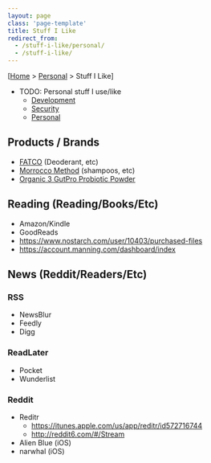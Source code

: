 ```yaml
---
layout: page
class: 'page-template'
title: Stuff I Like
redirect_from:
  - /stuff-i-like/personal/
  - /stuff-i-like/
---
```


[[Home](/) > [Personal](/personal/) > Stuff I Like]

* TODO: Personal stuff I use/like
  * [Development](/dev/stuff-i-like/)
  * [Security](/sec/stuff-i-like/)
  * [Personal](/personal/stuff-i-like/)

## Products / Brands

* [FATCO](https://www.fatco.com/) (Deoderant, etc)
* [Morrocco Method](https://shop.morroccomethod.com/Shampoos) (shampoos, etc)
* [Organic 3 GutPro Probiotic Powder](https://www.shopnaturally.com.au/product/organic3-gutpro-probiotic-powder-16-5g/)

## Reading (Reading/Books/Etc)

* Amazon/Kindle
* GoodReads
* https://www.nostarch.com/user/10403/purchased-files
* https://account.manning.com/dashboard/index

## News (Reddit/Readers/Etc)

### RSS

* NewsBlur
* Feedly
* Digg

### ReadLater

* Pocket
* Wunderlist

### Reddit

* Reditr
  * https://itunes.apple.com/us/app/reditr/id572716744
  * http://reddit6.com/#/Stream
* Alien Blue (iOS)
* narwhal (iOS)
